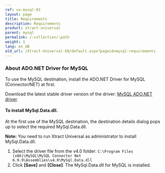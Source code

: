 ```yaml
---
ref: xu-mysql-01
layout: page
title: Requirements
description: Requirements
product: xtract-universal
parent: mysql
permalink: /:collection/:path
weight: 1
lang: en_GB
old_url: /Xtract-Universal-EN/default.aspx?pageid=mysql-requirements
---
```

### About ADO.NET Driver for MySQL
To use the MySQL destination, install the ADO.NET Driver for MySQL (Connector/NET) at first.

Download the latest stable driver version of the driver: [MySQL ADO.NET driver](https://www.mysql.com/products/connector/). 

#### To install MySql.Data.dll.
At the first use of the MySQL destination, the destination details dialog pops up to select the required MySql.Data.dll.

<div class="alert alert-info">
  <i class="fas fa-info-circle"></i> <strong>Note:</strong> You need to run Xtract Universal as administrator to install MySql.Data.dll.
</div>

1. Select the driver file from the v4.0 folder: `C:\Program Files (x86)\MySQL\MySQL Connector Net 6.9.9\Assemblies\v4.0\MySql.Data.dll`
2. Click **[Save]** and **[Close]**. The MySql.Data.dll for MySQL is installed.


